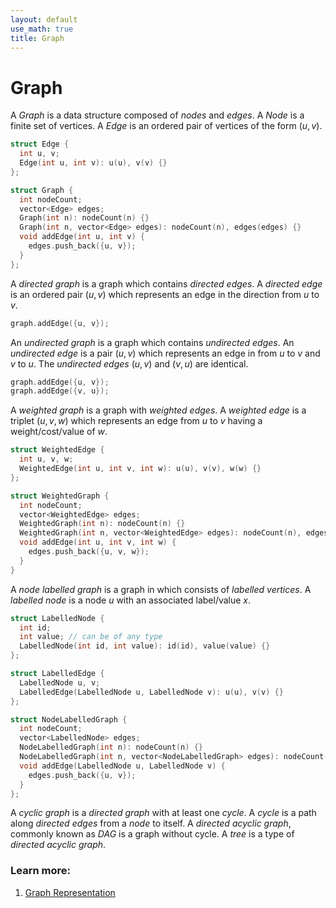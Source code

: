 ```yaml
---
layout: default
use_math: true
title: Graph
---
```


# Graph

A $Graph$ is a data structure composed of $nodes$ and $edges$. 
A $Node$ is a finite set of vertices. 
A $Edge$ is an ordered pair of vertices 
of the form $(u, v)$.

```cpp
struct Edge {
  int u, v;
  Edge(int u, int v): u(u), v(v) {}
};

struct Graph {
  int nodeCount;
  vector<Edge> edges;
  Graph(int n): nodeCount(n) {}
  Graph(int n, vector<Edge> edges): nodeCount(n), edges(edges) {}
  void addEdge(int u, int v) {
    edges.push_back({u, v});
  }
};
```

A $directed\ graph$ is a graph which contains $directed\ edges$. 
A $directed\ edge$ is an ordered pair
$(u, v)$ which represents an edge in the direction from $u$ to $v$.

```cpp
graph.addEdge({u, v});
```

An $undirected\ graph$ is a graph which contains $undirected\ edges$.
An $undirected\ edge$ is a pair
$(u, v)$ which represents an edge in from $u$ to $v$ and $v$ to $u$. 
The $undirected\ edges\ (u, v)$ 
and $(v, u)$ are identical.

```cpp
graph.addEdge({u, v});
graph.addEdge({v, u});
```

A $weighted\ graph$ is a graph with $weighted\ edges$.
A $weighted\ edge$ is a triplet 
$(u, v, w)$ which represents an edge from $u$ to $v$ having a weight/cost/value of $w$.

```cpp
struct WeightedEdge {
  int u, v, w;
  WeightedEdge(int u, int v, int w): u(u), v(v), w(w) {}
};

struct WeightedGraph {
  int nodeCount;
  vector<WeightedEdge> edges;
  WeightedGraph(int n): nodeCount(n) {}
  WeightedGraph(int n, vector<WeightedEdge> edges): nodeCount(n), edges(edges) {}
  void addEdge(int u, int v, int w) {
    edges.push_back({u, v, w});
  }
}
```

A $node\ labelled\ graph$ is a graph in which consists of $labelled\ vertices$.
A $labelled\ node$ is a node $u$ with an associated label/value $x$.

```cpp
struct LabelledNode {
  int id;
  int value; // can be of any type
  LabelledNode(int id, int value): id(id), value(value) {}
};

struct LabelledEdge {
  LabelledNode u, v;
  LabelledEdge(LabelledNode u, LabelledNode v): u(u), v(v) {}
};

struct NodeLabelledGraph {
  int nodeCount;
  vector<LabelledNode> edges;
  NodeLabelledGraph(int n): nodeCount(n) {}
  NodeLabelledGraph(int n, vector<NodeLabelledGraph> edges): nodeCount(n), edges(edges) {}
  void addEdge(LabelledNode u, LabelledNode v) {
    edges.push_back({u, v});
  }
};
```

A $cyclic\ graph$ is a $directed\ graph$ with at least one $cycle$.
A $cycle$ is a path along $directed\ edges$ from a $node$ to itself.
A $directed\ acyclic\ graph$, commonly known as $DAG$ is a graph without cycle. 
A $tree$ is a type of $directed\ acyclic\ graph$.

### Learn more:

1. [Graph Representation](/Graph/Graph%20Representation.md)